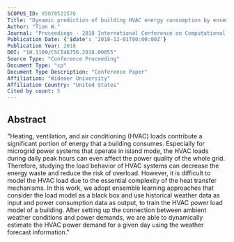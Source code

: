 ```yaml
---
SCOPUS_ID: 85078522576
Title: "Dynamic prediction of building HVAC energy consumption by ensemble learning approach"
Author: "Tian W."
Journal: "Proceedings - 2018 International Conference on Computational Science and Computational Intelligence, CSCI 2018"
Publication Date: {'$date': '2018-12-01T00:00:00Z'}
Publication Year: 2018
DOI: "10.1109/CSCI46756.2018.00055"
Source Type: "Conference Proceeding"
Document Type: "cp"
Document Type Description: "Conference Paper"
Affiliation: "Widener University"
Affiliation Country: "United States"
Cited by count: 5
---
```


## Abstract
"Heating, ventilation, and air conditioning (HVAC) loads contribute a significant portion of energy that a building consumes. Especially for microgrid power systems that operate in island mode, the HVAC loads during daily peak hours can even affect the power quality of the whole grid. Therefore, studying the load behavior of HVAC systems can decrease the energy waste and reduce the risk of overload. However, it is difficult to model the HVAC load due to the essential complexity of the heat transfer mechanisms. In this work, we adopt ensemble learning approaches that consider the load model as a black box and use historical weather data as input and power consumption data as output, to train the HVAC power load model of a building. After setting up the connection between ambient weather conditions and power demands, we are able to dynamically estimate the HVAC power demand for a given day using the weather forecast information."
